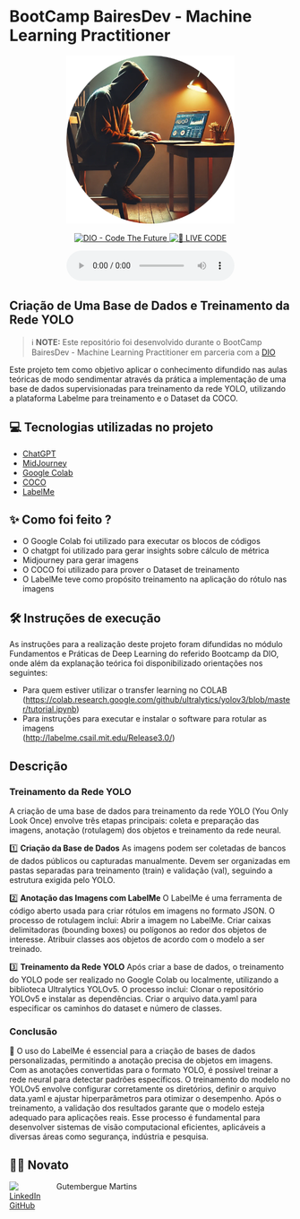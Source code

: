 # BootCamp BairesDev - Machine Learning Practitioner


<p align="center">
<img 
    src="image/img_programmer_github.png"
    width="300"
/>
</p>

<p align="center">
<a href="https://dio.me/">
    <img 
        src="https://img.shields.io/badge/DIO-Code_The_Future-28DA77?logo=youtube" 
        alt="DIO - Code The Future">
</a>
<a href="https://dio.me/">
<img 
    src="https://img.shields.io/badge/🔴_LIVE_CODE-FF5E72" 
    alt="🔴 LIVE CODE">
</a>
</p>

<p align="center">
    
</p>

<div align="center">
    <audio src="output/podcast_editado.MP3" controls title="Podcast editado"></audio>
</div>

## Criação de Uma Base de Dados e Treinamento da Rede YOLO

 > ℹ️ **NOTE:** Este repositório foi desenvolvido durante o BootCamp BairesDev - Machine Learning Practitioner em parceria com a [DIO](https://dio.me)

Este projeto tem como objetivo aplicar o conhecimento difundido nas aulas teóricas de modo sendimentar através da prática a implementação de uma base de dados supervisionadas para treinamento da rede YOLO, utilizando a plataforma Labelme para treinamento e o Dataset da COCO.


## 💻 Tecnologias utilizadas no projeto

- [ChatGPT](https://chat.openai.com/) 
- [MidJourney](https://www.midjourney.com/app/)
- [Google Colab](https://colab.google/)
- [COCO](https://cocodataset.org/#download)
- [LabelMe](http://labelme.csail.mit.edu/Release3.0/)


## ✨ Como foi feito ?

- O Google Colab foi utilizado para executar os blocos de códigos
- O chatgpt foi utilizado para gerar insights sobre cálculo de métrica
- Midjourney para gerar imagens
- O COCO foi utilizado para prover o Dataset de treinamento
- O LabelMe teve como propósito treinamento na aplicação do rótulo nas imagens

## 🛠️ Instruções de execução

As instruções para a realização deste projeto foram difundidas no módulo Fundamentos e Práticas de Deep Learning do referido Bootcamp da DIO, onde além da explanação teórica foi disponibilizado orientações nos seguintes:
- Para quem estiver utilizar o transfer learning no COLAB
(https://colab.research.google.com/github/ultralytics/yolov3/blob/master/tutorial.ipynb)
- Para instruções para executar e instalar o software para rotular as imagens<br>
(http://labelme.csail.mit.edu/Release3.0/)

## Descrição

### Treinamento da Rede YOLO

A criação de uma base de dados para treinamento da rede YOLO (You Only Look Once) envolve três etapas principais: coleta e preparação das imagens, anotação (rotulagem) dos objetos e treinamento da rede neural.

1️⃣ **Criação da Base de Dados**
As imagens podem ser coletadas de bancos de dados públicos ou capturadas manualmente.
Devem ser organizadas em pastas separadas para treinamento (train) e validação (val), seguindo a estrutura exigida pelo YOLO.

2️⃣ **Anotação das Imagens com LabelMe**
O LabelMe é uma ferramenta de código aberto usada para criar rótulos em imagens no formato JSON. 
O processo de rotulagem inclui:
Abrir a imagem no LabelMe.
Criar caixas delimitadoras (bounding boxes) ou polígonos ao redor dos objetos de interesse.
Atribuir classes aos objetos de acordo com o modelo a ser treinado.

3️⃣ **Treinamento da Rede YOLO**
Após criar a base de dados, o treinamento do YOLO pode ser realizado no Google Colab ou localmente, utilizando a biblioteca Ultralytics YOLOv5. 
O processo inclui:
Clonar o repositório YOLOv5 e instalar as dependências.
Criar o arquivo data.yaml para especificar os caminhos do dataset e número de classes.

### Conclusão

🚀 O uso do LabelMe é essencial para a criação de bases de dados personalizadas, permitindo a anotação precisa de objetos em imagens. Com as anotações convertidas para o formato YOLO, é possível treinar a rede neural para detectar padrões específicos. O treinamento do modelo no YOLOv5 envolve configurar corretamente os diretórios, definir o arquivo data.yaml e ajustar hiperparâmetros para otimizar o desempenho. Após o treinamento, a validação dos resultados garante que o modelo esteja adequado para aplicações reais. Esse processo é fundamental para desenvolver sistemas de visão computacional eficientes, aplicáveis a diversas áreas como segurança, indústria e pesquisa.

## 👨‍💻 Novato

<p>
    <img 
      align=left 
      margin=10 
      width=80 
      src="https://cdn.jsdelivr.net/gh/alohe/avatars/png/memo_30.png"
</p>
<p>
    &nbspGutembergue Martins<br>
    <a href="https://www.linkedin.com/in/gutembergue-martins-38336a59" target="_blank">LinkedIn</a><br>
    <a href="https://github.com/gutembergue-martins" target="_blank">GitHub</a>
    
</p>
    
<br/><br/>
